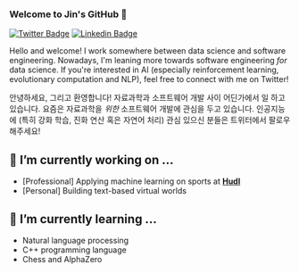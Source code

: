 ### Welcome to Jin's GitHub 👋

[![Twitter Badge](https://img.shields.io/badge/-Twitter-1877f2?style=flat-square&logo=twitter&logoColor=white&link=https://twitter.com/jinyeom95/)](https://twitter.com/jinyeom95/)
[![Linkedin Badge](https://img.shields.io/badge/-LinkedIn-blue?style=flat-square&logo=Linkedin&logoColor=white&link=https://www.linkedin.com/in/jin-yeom-510157125/)](https://www.linkedin.com/in/jin-yeom-510157125/)

<!--
[![Jin's github stats](https://github-readme-stats.vercel.app/api?username=jinyeom)](https://github.com/anuraghazra/github-readme-stats)
-->
<!--
**jinyeom/jinyeom** is a ✨ _special_ ✨ repository because its `README.md` (this file) appears on your GitHub profile.

Here are some ideas to get you started:

- 🔭 I’m currently working on ...
- 🌱 I’m currently learning ...
- 👯 I’m looking to collaborate on ...
- 🤔 I’m looking for help with ...
- 💬 Ask me about ...
- 📫 How to reach me: ...
- 😄 Pronouns: ...
- ⚡ Fun fact: ...
-->

Hello and welcome! I work somewhere between data science and software engineering. Nowadays, I'm leaning more towards software engineering _for_ data science. If you're interested in AI (especially reinforcement learning, evolutionary computation and NLP), feel free to connect with me on Twitter!

안녕하세요, 그리고 환영합니다! 자료과학과 소프트웨어 개발 사이 어딘가에서 일 하고 있습니다. 요즘은 자료과학을 _위한_ 소프트웨어 개발에 관심을 두고 있습니다. 인공지능에 (특히 강화 학습, 진화 연산 혹은 자연어 처리) 관심 있으신 분들은 트위터에서 팔로우 해주세요!

## 🔭 I’m currently working on ...
- [Professional] Applying machine learning on sports at **[Hudl](https://www.hudl.com/)**
- [Personal] Building text-based virtual worlds

## 🌱 I’m currently learning ...
- Natural language processing
- C++ programming language
- Chess and AlphaZero
<!-- You can track what I'm currently learning on [this Project page](https://github.com/users/jinyeom/projects/3). -->

<!-- ## ⚡ Fun fact: ... -->
